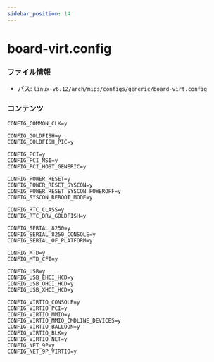 ```yaml
---
sidebar_position: 14
---
```

# board-virt.config

### ファイル情報

- パス: `linux-v6.12/arch/mips/configs/generic/board-virt.config`

### コンテンツ

```config
CONFIG_COMMON_CLK=y

CONFIG_GOLDFISH=y
CONFIG_GOLDFISH_PIC=y

CONFIG_PCI=y
CONFIG_PCI_MSI=y
CONFIG_PCI_HOST_GENERIC=y

CONFIG_POWER_RESET=y
CONFIG_POWER_RESET_SYSCON=y
CONFIG_POWER_RESET_SYSCON_POWEROFF=y
CONFIG_SYSCON_REBOOT_MODE=y

CONFIG_RTC_CLASS=y
CONFIG_RTC_DRV_GOLDFISH=y

CONFIG_SERIAL_8250=y
CONFIG_SERIAL_8250_CONSOLE=y
CONFIG_SERIAL_OF_PLATFORM=y

CONFIG_MTD=y
CONFIG_MTD_CFI=y

CONFIG_USB=y
CONFIG_USB_EHCI_HCD=y
CONFIG_USB_OHCI_HCD=y
CONFIG_USB_XHCI_HCD=y

CONFIG_VIRTIO_CONSOLE=y
CONFIG_VIRTIO_PCI=y
CONFIG_VIRTIO_MMIO=y
CONFIG_VIRTIO_MMIO_CMDLINE_DEVICES=y
CONFIG_VIRTIO_BALLOON=y
CONFIG_VIRTIO_BLK=y
CONFIG_VIRTIO_NET=y
CONFIG_NET_9P=y
CONFIG_NET_9P_VIRTIO=y

```
